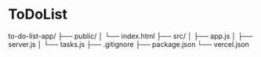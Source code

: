 # ToDoList
to-do-list-app/
├── public/
│   └── index.html
├── src/
│   ├── app.js
│   ├── server.js
│   └── tasks.js
├── .gitignore
├── package.json
└── vercel.json
